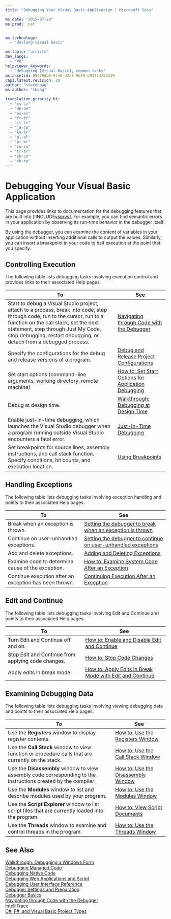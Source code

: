 ```yaml
---
title: "Debugging Your Visual Basic Application | Microsoft Docs"

ms.date: "2015-07-20"
ms.prod: .net


ms.technology: 
  - "devlang-visual-basic"

ms.topic: "article"
dev_langs: 
  - "VB"
helpviewer_keywords: 
  - "debugging [Visual Basic], common tasks"
ms.assetid: 904760b8-9fe9-42a7-9d65-d93774253219
caps.latest.revision: 28
author: "stevehoag"
ms.author: "shoag"

translation.priority.ht: 
  - "cs-cz"
  - "de-de"
  - "es-es"
  - "fr-fr"
  - "it-it"
  - "ja-jp"
  - "ko-kr"
  - "pl-pl"
  - "pt-br"
  - "ru-ru"
  - "tr-tr"
  - "zh-cn"
  - "zh-tw"
---
```

# Debugging Your Visual Basic Application
This page provides links to documentation for the debugging features that are built into [!INCLUDE[vsprvs](../../csharp/includes/vsprvs_md.md)]. For example, you can find semantic errors in your application by observing its run-time behavior in the debugger itself.  
  
 By using the debugger, you can examine the content of variables in your application without inserting additional calls to output the values. Similarly, you can insert a breakpoint in your code to halt execution at the point that you specify.  
  
## Controlling Execution  
 The following table lists debugging tasks involving execution control and provides links to their associated Help pages.  
  
|To|See|
|---|---|  
|Start to debug a Visual Studio project, attach to a process, break into code, step through code, run to the cursor, run to a function on the call stack, set the next statement, step through Just My Code, stop debugging, restart debugging, or detach from a debugged process.|[Navigating through Code with the Debugger](https://docs.microsoft.com/visualstudio/debugger/navigating-through-code-with-the-debugger)|  
|Specify the configurations for the debug and release versions of a program.|[Debug and Release Project Configurations](http://msdn.microsoft.com/en-us/0440b300-0614-4511-901a-105b771b236e)|  
|Set start options (command-line arguments, working directory, remote machine)|[How to: Set Start Options for Application Debugging](http://msdn.microsoft.com/en-us/ce792058-7bac-4dd6-858b-466e872687b8)|  
|Debug at design time.|[Walkthrough: Debugging at Design Time](https://docs.microsoft.com/visualstudio/debugger/walkthrough-debugging-at-design-time)|  
|Enable just-in-time debugging, which launches the Visual Studio debugger when a program running outside Visual Studio encounters a fatal error.|[Just-In-Time Debugging](https://docs.microsoft.com/visualstudio/debugger/just-in-time-debugging-in-visual-studio)|  
|Set breakpoints for source lines, assembly instructions, and call stack function. Specify conditions, hit counts, and execution location.|[Using Breakpoints](https://docs.microsoft.com/visualstudio/debugger/using-breakpoints)|  
  
## Handling Exceptions  
 The following table lists debugging tasks involving exception handling and points to their associated Help pages.  
  
|To|See|  
|---|---|  
|Break when an exception is thrown.|[Setting the debugger to break when an exception is thrown](https://docs.microsoft.com/visualstudio/debugger/managing-exceptions-with-the-debugger#setting-the-debugger-to-break-when-an-exception-is-thrown)|  
|Continue on user-unhandled exceptions.|[Setting the debugger to continue on user-unhandled exceptions](https://docs.microsoft.com/visualstudio/debugger/managing-exceptions-with-the-debugger#BKMK_UserUnhandled)|
|Add and delete exceptions.|[Adding and Deleting Exceptions](https://docs.microsoft.com/visualstudio/debugger/managing-exceptions-with-the-debugger#adding-and-deleting-exceptions)|
|Examine code to determine cause of the exception.|[How to: Examine System Code After an Exception](https://docs.microsoft.com/visualstudio/debugger/how-to-examine-system-code-after-an-exception)|  
|Continue execution after an exception has been thrown.|[Continuing Execution After an Exception](https://docs.microsoft.com/visualstudio/debugger/continuing-execution-after-an-exception)|  
  
## Edit and Continue  
 The following table lists debugging tasks involving Edit and Continue and points to their associated Help pages.  
  
|To|See|  
|---|---| 
|Turn Edit and Continue off and on.|[How to: Enable and Disable Edit and Continue](https://docs.microsoft.com/visualstudio/debugger/how-to-enable-and-disable-edit-and-continue)|  
|Stop Edit and Continue from applying code changes.|[How to: Stop Code Changes](https://docs.microsoft.com/visualstudio/debugger/how-to-stop-code-changes)|  
|Apply edits in break mode.|[How to: Apply Edits in Break Mode with Edit and Continue](https://docs.microsoft.com/visualstudio/debugger/how-to-apply-edits-in-break-mode-with-edit-and-continue)|  
  
## Examining Debugging Data  
 The following table lists debugging tasks involving viewing debugging data and points to their associated Help pages.  
  
|To|See|  
|---|---|    
|Use the **Registers** window to display register contents.|[How to: Use the Registers Window](https://docs.microsoft.com/visualstudio/debugger/how-to-use-the-registers-window)|  
|Use the **Call Stack** window to view function or procedure calls that are currently on the stack.|[How to: Use the Call Stack Window](https://docs.microsoft.com/visualstudio/debugger/how-to-use-the-call-stack-window)|  
|Use the **Disassembly** window to view assembly code corresponding to the instructions created by the compiler.|[How to: Use the Disassembly Window](https://docs.microsoft.com/visualstudio/debugger/how-to-use-the-disassembly-window)|  
|Use the **Modules** window to list and describe modules used by your program.|[How to: Use the Modules Window](https://docs.microsoft.com/visualstudio/debugger/how-to-use-the-modules-window)|  
|Use the **Script Explorer** window to list script files that are currently loaded into the program.|[How to: View Script Documents](https://docs.microsoft.com/visualstudio/debugger/how-to-view-script-documents)|  
|Use the **Threads** window to examine and control threads in the program.|[How to: Use the Threads Window](https://docs.microsoft.com/visualstudio/debugger/how-to-use-the-threads-window)|  
  
## See Also  
 [Walkthrough: Debugging a Windows Form](https://docs.microsoft.com/visualstudio/debugger/walkthrough-debugging-a-windows-form)   
 [Debugging Managed Code](https://docs.microsoft.com/visualstudio/debugger/debugging-managed-code)   
 [Debugging Native Code](https://docs.microsoft.com/visualstudio/debugger/debugging-native-code)   
 [Debugging Web Applications and Script](https://docs.microsoft.com/visualstudio/debugger/debugging-web-applications-and-script)   
 [Debugging User Interface Reference](https://docs.microsoft.com/visualstudio/debugger/debugging-user-interface-reference)   
 [Debugger Settings and Preparation](https://docs.microsoft.com/visualstudio/debugger/debugger-settings-and-preparation)   
 [Debugger Basics](https://docs.microsoft.com/visualstudio/debugger/debugger-basics)   
 [Navigating through Code with the Debugger](https://docs.microsoft.com/visualstudio/debugger/navigating-through-code-with-the-debugger)   
 [IntelliTrace](https://docs.microsoft.com/visualstudio/debugger/intellitrace)   
 [C#, F#, and Visual Basic Project Types](https://docs.microsoft.com/visualstudio/debugger/debugging-preparation-csharp-f-hash-and-visual-basic-project-types)